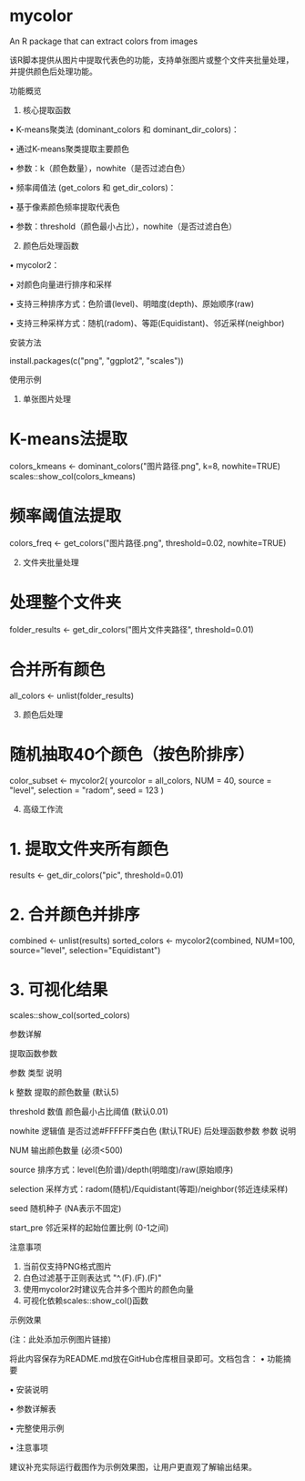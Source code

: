 # mycolor
An R package that can extract colors from images

该R脚本提供从图片中提取代表色的功能，支持单张图片或整个文件夹批量处理，并提供颜色后处理功能。

功能概览

1. 核心提取函数

• K-means聚类法 (dominant_colors 和 dominant_dir_colors)：

  • 通过K-means聚类提取主要颜色

  • 参数：k（颜色数量），nowhite（是否过滤白色）

• 频率阈值法 (get_colors 和 get_dir_colors)：

  • 基于像素颜色频率提取代表色

  • 参数：threshold（颜色最小占比），nowhite（是否过滤白色）

2. 颜色后处理函数

• mycolor2：

  • 对颜色向量进行排序和采样

  • 支持三种排序方式：色阶谱(level)、明暗度(depth)、原始顺序(raw)

  • 支持三种采样方式：随机(radom)、等距(Equidistant)、邻近采样(neighbor)

安装方法

install.packages(c("png", "ggplot2", "scales"))


使用示例

1. 单张图片处理

# K-means法提取
colors_kmeans <- dominant_colors("图片路径.png", k=8, nowhite=TRUE)
scales::show_col(colors_kmeans)

# 频率阈值法提取
colors_freq <- get_colors("图片路径.png", threshold=0.02, nowhite=TRUE)


2. 文件夹批量处理

# 处理整个文件夹
folder_results <- get_dir_colors("图片文件夹路径", threshold=0.01)

# 合并所有颜色
all_colors <- unlist(folder_results)


3. 颜色后处理

# 随机抽取40个颜色（按色阶排序）
color_subset <- mycolor2(
  yourcolor = all_colors,
  NUM = 40,
  source = "level",
  selection = "radom",
  seed = 123
)


4. 高级工作流

# 1. 提取文件夹所有颜色
results <- get_dir_colors("pic", threshold=0.01)

# 2. 合并颜色并排序
combined <- unlist(results)
sorted_colors <- mycolor2(combined, NUM=100, source="level", selection="Equidistant")

# 3. 可视化结果
scales::show_col(sorted_colors)


参数详解

提取函数参数

参数 类型 说明

k 整数 提取的颜色数量 (默认5)

threshold 数值 颜色最小占比阈值 (默认0.01)

nowhite 逻辑值 是否过滤#FFFFFF类白色 (默认TRUE)
后处理函数参数
参数 说明

NUM 输出颜色数量 (必须<500)

source 排序方式：level(色阶谱)/depth(明暗度)/raw(原始顺序)

selection 采样方式：radom(随机)/Equidistant(等距)/neighbor(邻近连续采样)

seed 随机种子 (NA表示不固定)

start_pre 邻近采样的起始位置比例 (0-1之间)

注意事项

1. 当前仅支持PNG格式图片
2. 白色过滤基于正则表达式 "^.(F).(F).(F)"
3. 使用mycolor2时建议先合并多个图片的颜色向量
4. 可视化依赖scales::show_col()函数

示例效果

 (注：此处添加示例图片链接)

将此内容保存为README.md放在GitHub仓库根目录即可。文档包含：
• 功能摘要

• 安装说明

• 参数详解表

• 完整使用示例

• 注意事项

建议补充实际运行截图作为示例效果图，让用户更直观了解输出结果。
